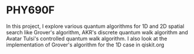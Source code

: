 # PHY690F
In this project, I explore various quantum algorithms for 1D and 2D spatial search like Grover's algorithm, AKR's discrete quantum walk algorithm and Avatar Tulsi's controlled quantum walk algorithm. I also look at the implementation of Grover's algorithm for the 1D case in qiskit.org


